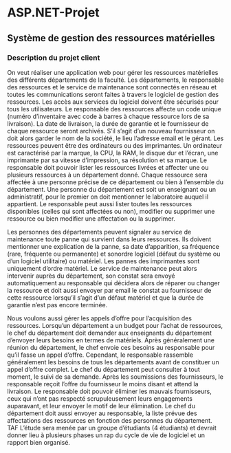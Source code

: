 # ASP.NET-Projet
## Système de gestion des ressources matérielles
### Description du projet client
On veut réaliser une application web pour gérer les ressources matérielles des
différents départements de la faculté. Les départements, le responsable des
ressources et le service de maintenance sont connectés en réseau et toutes les
communications seront faites à travers le logiciel de gestion des ressources. Les accès
aux services du logiciel doivent être sécurisés pour tous les utilisateurs.
Le responsable des ressources affecte un code unique (numéro d’inventaire avec
code à barres à chaque ressource lors de sa livraison). La date de livraison, la durée
de garantie et le fournisseur de chaque ressource seront archivés. S’il s’agit d’un
nouveau fournisseur on doit alors garder le nom de la société, le lieu l’adresse email
et le gérant. Les ressources peuvent être des ordinateurs ou des imprimantes. Un
ordinateur est caractérisé par la marque, la CPU, la RAM, le disque dur et l’écran, une
imprimante par sa vitesse d’impression, sa résolution et sa marque. Le responsable
doit pouvoir lister les ressources livrées et affecter une ou plusieurs ressources à un
département donné. Chaque ressource sera affectée à une personne précise de ce
département ou bien à l’ensemble du département. Une personne du département
est soit un enseignant ou un administratif, pour le premier on doit mentionner le
laboratoire auquel il appartient. Le responsable peut aussi lister toutes les ressources
disponibles (celles qui sont affectées ou non), modifier ou supprimer une ressource
ou bien modifier une affectation ou la supprimer.

Les personnes des départements peuvent signaler au service de maintenance toute
panne qui survient dans leurs ressources. Ils doivent mentionner une explication de la
panne, sa date d’apparition, sa fréquence (rare, fréquente ou permanente) et sonordre logiciel (défaut du système ou d’un logiciel utilitaire) ou matériel. Les pannes
des imprimantes sont uniquement d’ordre matériel. Le service de maintenance peut
alors intervenir auprès du département, son constat sera envoyé automatiquement
au responsable qui décidera alors de réparer ou changer la ressource et doit aussi
envoyer par email le constat au fournisseur de cette ressource lorsqu’il s’agit d’un
défaut matériel et que la durée de garantie n’est pas encore terminée.

Nous voulons aussi gérer les appels d’offre pour l’acquisition des ressources.
Lorsqu’un département a un budget pour l’achat de ressources, le chef du
département doit demander aux enseignants du département d’envoyer leurs
besoins en termes de matériels. Après généralement une réunion du département, le
chef envoie ces besoins au responsable pour qu’il fasse un appel d’offre. Cependant,
le responsable rassemble généralement les besoins de tous les départements avant
de constituer un appel d’offre complet.
Le chef du département peut consulter à tout moment, le suivi de sa demande. Après
les soumissions des fournisseurs, le responsable reçoit l’offre du fournisseur le moins
disant et attend la livraison. Le responsable doit pouvoir éliminer les mauvais
fournisseurs, ceux qui n’ont pas respecté scrupuleusement leurs engagements
auparavant, et leur envoyer le motif de leur élimination.
Le chef du département doit aussi envoyer au responsable, la liste prévue des
affectations des ressources en fonction des personnes du département.
TAF
L’étude sera menée par un groupe d’étudiants (4 étudiants) et devrait donner lieu à
plusieurs phases un rap du cycle de vie de logiciel et un rapport bien organisé.
